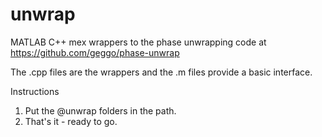 # unwrap

MATLAB C++ mex wrappers to the phase unwrapping code at https://github.com/geggo/phase-unwrap

The .cpp files are the wrappers and the .m files provide a basic interface.

Instructions

1. Put the @unwrap folders in the path.
2. That's it - ready to go.
